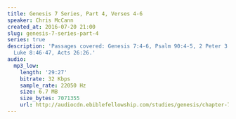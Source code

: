 ```yaml
---
title: Genesis 7 Series, Part 4, Verses 4-6
speaker: Chris McCann
created_at: 2016-07-20 21:00
slug: genesis-7-series-part-4
series: true
description: 'Passages covered: Genesis 7:4-6, Psalm 90:4-5, 2 Peter 3:2-8, Mark 7:24,
  Luke 8:46-47, Acts 26:26.'
audio:
  mp3_low:
    length: '29:27'
    bitrate: 32 Kbps
    sample_rate: 22050 Hz
    size: 6.7 MB
    size_bytes: 7071355
    url: http://audiocdn.ebiblefellowship.com/studies/genesis/chapter-7/2016.07.20_McCann_-_Genesis_7_Series_Part_4.mp3
---
```

